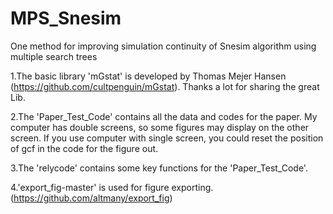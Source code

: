 # MPS_Snesim
One method for improving simulation continuity of Snesim algorithm using multiple search trees

1.The basic library 'mGstat' is developed by Thomas Mejer Hansen (https://github.com/cultpenguin/mGstat). Thanks a lot for sharing the great Lib.

2.The 'Paper_Test_Code' contains all the data and codes for the paper. 
My computer has double screens, so some figures may display on the other screen. 
If you use computer with single screen, you could reset the position of  gcf in the code for the figure out.

3.The 'relycode' contains some key functions for the 'Paper_Test_Code'.

4.'export_fig-master' is used for figure exporting. (https://github.com/altmany/export_fig)

